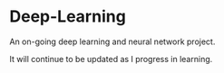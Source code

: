 # Deep-Learning

An on-going deep learning and neural network project.

It will continue to be updated as I progress in learning. 
